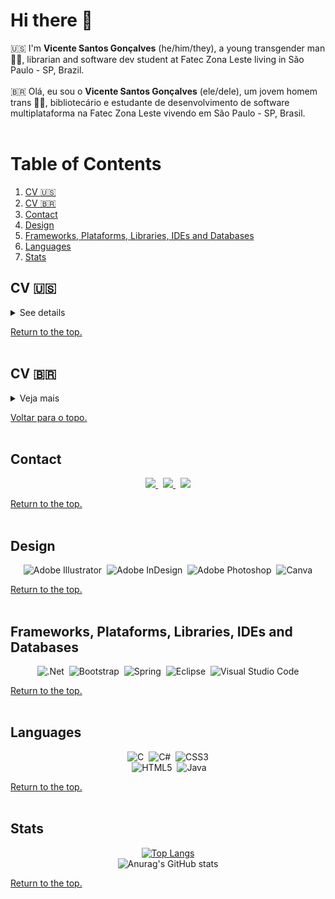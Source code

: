 # Hi there 👋 <br>

:us: I'm **Vicente Santos Gonçalves** (he/him/they), a young transgender man 🏳️‍⚧️, librarian and software dev student at Fatec Zona Leste living in São Paulo - SP, Brazil.<br><br>
:brazil: Olá, eu sou o **Vicente Santos Gonçalves** (ele/dele), um jovem homem trans 🏳️‍⚧️, bibliotecário e estudante de desenvolvimento de software multiplataforma na Fatec Zona Leste vivendo em São Paulo - SP, Brasil. 
<br><br>

# Table of Contents <a id="index">
1. [CV :us:](#CVEngUS)
2. [CV :brazil:](#CVPtBR)
3. [Contact](#contact)
4. [Design](#design)
5. [Frameworks, Plataforms, Libraries, IDEs and Databases](#frameworks)
6. [Languages](#languages)
7. [Stats](#stats)

## CV :us: <a id="CVEngUS"></a><br>

<details>
    <summary>See details </summary>

### Experience<br>
**IT Support Intern**<br>
*Subprefeitura da Mooca, 08/2022 - Today*<br>
<br>

**Administrative Assistant**<br>
*FEBAB, 03/2019 - Today*
- Administrative organization, event organization, research, association, etc.
- Communication and social media management.
<br>

**Consultant**<br>
*Entre Estantes Consultoria, 01/2019 - Today*<br>
- Individual Microentrepreneur;
- Provision of services to companies, public-private education institutions to provide services and consultancy in document organization, cataloging and classification.
<br><br>

### Academic Knowlegment<br>
#### FATEC Zona Leste<br>
**Superior Technologist in Multiplatform Software Development, 2021 - 2023**<br>
- Intermediate Certification in Frontend Development;
- Microcertification in Basic Design Patterns;
- Class representative;
- Attending the 4th semester in the morning period.
<br><br>

#### Fundação Escola de Sociologia e Políticas de São Paulo<br>
**Library and Information Science, 2015 - 2017**<br>
- Bachelor of Library and Information Science;
- Class representative;
- Monitor "AACR2r" and "DDC/UDC/Cutter-Sanborn" (2016-2017);
- Communication coordinator of the Academic Center "Rubens Borba de Moraes" (2016).<br><br>

### Skills<br>
- Advanced knowledge in English, Basic in French, Spanish and Italian
- Knowledge of MS Office 365
- Knowledge in Design Tools (Adobe Creative Cloud)
- Knowledge in Figma for development of Wireframes and Mockups
- Knowledge of UML (Unified Modeling Language) in Visual Paradigm
- Development of ASP.Net, .Net/C# and Visual Basic applications in Visual Studio
- Development of Relational Databases on SQLServer and MySQL
- Java development in Eclipse and JPA in Spring Tools Suite
- Application development with HTML, CSS, JS and Bootstrap
- Programming through MVC Architecture (Model-View-Controller)<br><br>

### Other Experiences<br>
- Exchange to Paris - France in December 2013;
- Layout of the Brazilian edition of the "Toolkit Design Thinking for Libraries" in 2017;
- Volunteer Coordinator of Communication and Technology at Infoco na Biblio between 2018 and 2021;
    <br><br>

</details>

[Return to the top.](#index) 
<br><br>

## CV :brazil: <a id="CVPtBR"></a><br>

<details>
    <summary>Veja mais</summary>

### Experiências<br>
**Estágio em Suporte de TI**<br>
*Subprefeitura da Mooca, 08/2022 - Atualmente*<br>
<br>

**Assistente Administrativo**<br>
*FEBAB, 03/2019 - Atualmente*
- Organização administrativa, organização de eventos, pesquisa, associação e etc.
- Gestão de comunicação e redes sociais.
<br>

**Consultor**<br>
*Entre Estantes Consultoria, 01/2019 - Atualmente*<br>
- MEI;
- Prestação de serviços para empresas, instituições de ensino público-privado para prestação de serviço e consultoria em organização documental, catalogação e classificação.
<br><br>

### Formação Acadêmica<br>
#### FATEC Zona Leste<br>
**Superior Tecnólogo em Desenvolvimento de Software Multiplataforma, 2021 - 2023**<br>
- Certificação Intermediária em Desenvolvimento Frontend; 
- Microcertificação em Design Patterns Básico;
- Representante de Turma;
- Cursando o 4º semestre no período Matutino.
<br><br>

#### Fundação Escola de Sociologia e Políticas de São Paulo<br>
**Library and Information Science, 2015 - 2017**<br>
- Bacharel em Biblioteconomia e Ciência da Informação; 
- Representante de Turma;
- Monitor de "Representação Descritiva I" e "Linguagens Documentárias Pré-Coordenadas" (2016-2017);
- Coodernador de comunicação do Centro Acadêmico "Rubens Borba de Moraes" (2016). <br><br>

### Habilidades<br>
- Conhecimento Avançado em Inglês, Básico em Francês, Espanhol e Italino;
- Conhecimento em MS Office 365;
- Conhecimento em Ferramentas de Design (Adobe Creative Cloud);
- Conhecimento no Figma para desenvolvimento de Wireframes e Mockups;
- Conhecimento de UML (Unified Modeling Language) no Visual Paradigm;
- Desenvolvimento de aplicações ASP.Net, .Net/C# e Visual Basic no Visual Studio;
- Desenvolvimento de Banco de Dados Relacionais no SQLServer e MySQL;
- Desenvolvimento em Java no Eclipse e JPA no Spring Tools Suit; 
- Desenvolvimento de aplicações com Bootstrap;
- Programação através da Arquitetura MVC (Model-View-Controller).<br><br>

### Outras Experiências<br>
- Intercâmbio para Paris - França em dezembro de 2013;
- Diagramação da edição brasileira do "Toolkit de Design Thinking para Bibliotecas" em 2017;
- Coordenador Voluntário de Comunicação e Tecnologia do Infoco na Biblio entre 2018 e 2021.
 <br>
</details>

[Voltar para o topo.](#index)
<br><br>

## Contact<a id="contact"></a><br>
<p align="center">
    <a href="mailto:vincesg96@outlook.com">
        <img src="https://img.shields.io/badge/Microsoft_Outlook-0078D4?style=for-the-badge&logo=microsoft-outlook&logoColor=white=mailto:vincesg96@outlook.com">
    </a>
    &nbsp;
    <a href="https://www.linkedin.com/in/vincesgoncalves/">
        <img src="https://img.shields.io/badge/linkedin-%230077B5.svg?&style=for-the-badge&logo=linkedin&logoColor=white&link=mailto:https://www.linkedin.com/in/vincesgoncalves/">
    </a>
    &nbsp;
    <a href="https://wa.me/5511974146121">
        <img src="https://img.shields.io/badge/WhatsApp-25D366?style=for-the-badge&logo=whatsapp&logoColor=white=mailto:https://wa.me/5511974146121">
    </a>
</p>

[Return to the top.](#index) 
<br><br>

## Design <a id="design"></a><br>

<div align="center">

![Adobe Illustrator](https://img.shields.io/badge/adobe%20illustrator-%23FF9A00.svg?style=for-the-badge&logo=adobe%20illustrator&logoColor=white)
&nbsp;![Adobe InDesign](https://img.shields.io/badge/Adobe%20InDesign-49021F?style=for-the-badge&logo=adobeindesign&logoColor=white)
&nbsp;![Adobe Photoshop](https://img.shields.io/badge/adobe%20photoshop-%2331A8FF.svg?style=for-the-badge&logo=adobe%20photoshop&logoColor=white)
&nbsp;![Canva](https://img.shields.io/badge/Canva-%2300C4CC.svg?style=for-the-badge&logo=Canva&logoColor=white)

</div>

[Return to the top.](#index) 
<br><br>

## Frameworks, Plataforms, Libraries, IDEs and Databases<a id="frameworks"></a><br>
<div align="center">

![.Net](https://img.shields.io/badge/.NET-5C2D91?style=for-the-badge&logo=.net&logoColor=white)
&nbsp;![Bootstrap](https://img.shields.io/badge/bootstrap-%23563D7C.svg?style=for-the-badge&logo=bootstrap&logoColor=white)
&nbsp;![Spring](https://img.shields.io/badge/spring-%236DB33F.svg?style=for-the-badge&logo=spring&logoColor=white)
&nbsp;![Eclipse](https://img.shields.io/badge/Eclipse-FE7A16.svg?style=for-the-badge&logo=Eclipse&logoColor=white)
&nbsp;![Visual Studio Code](https://img.shields.io/badge/Visual%20Studio%20Code-0078d7.svg?style=for-the-badge&logo=visual-studio-code&logoColor=white)

</div>

[Return to the top.](#index) 
<br><br>

## Languages <a id="languages"></a><br>

<div align="center">

![C](https://img.shields.io/badge/c-%2300599C.svg?style=for-the-badge&logo=c&logoColor=white)
&nbsp;![C#](https://img.shields.io/badge/c%23-%23239120.svg?style=for-the-badge&logo=c-sharp&logoColor=white)
&nbsp;![CSS3](https://img.shields.io/badge/css3-%231572B6.svg?style=for-the-badge&logo=css3&logoColor=white)<br>
&nbsp;![HTML5](https://img.shields.io/badge/html5-%23E34F26.svg?style=for-the-badge&logo=html5&logoColor=white)
&nbsp;![Java](https://img.shields.io/badge/java-%23ED8B00.svg?style=for-the-badge&logo=java&logoColor=white)
<br>
</div>

[Return to the top.](#index)
<br><br>

## Stats<a id="stats"></a><br>

<div align="center">

[![Top Langs](https://github-readme-stats.vercel.app/api/top-langs/?username=vicentesantos&layout=compact&theme=radical)](https://github.com/anuraghazra/github-readme-stats)<br>
![Anurag's GitHub stats](https://github-readme-stats.vercel.app/api?username=vicentesantos&show_icons=true&theme=radical)<br>

</div>

[Return to the top.](#index)
